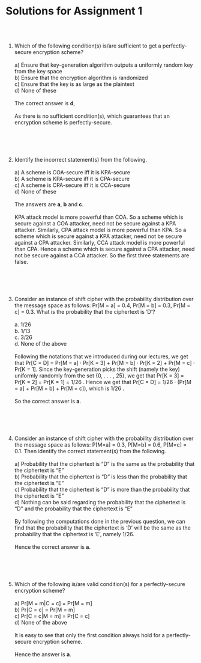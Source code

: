 # Solutions for Assignment 1

<br><br>

1. Which of the following condition(s) is/are sufficient to get a perfectly-secure encryption scheme?<br>
<br>a) Ensure that key-generation algorithm outputs a uniformly random key from the key space<br>
b) Ensure that the encryption algorithm is randomized<br>
c) Ensure that the key is as large as the plaintext<br>
d) None of these<br><br>
The correct answer is **d**,<br><br>
As there is no sufficient condition(s), which guarantees that an encryption scheme is perfectly-secure.<br><br><br><br><br>


2. Identify the incorrect statement(s) from the following.<br><br>
a) A scheme is COA-secure iff it is KPA-secure<br>
b) A scheme is KPA-secure iff it is CPA-secure<br>
c) A scheme is CPA-secure iff it is CCA-secure<br>
d) None of these<br><br>
The answers are **a**, **b** and **c**.<br><br> KPA attack model is more powerful than COA. So a scheme which is secure against a COA
attacker, need not be secure against a KPA attacker. Similarly, CPA attack model is more powerful than KPA. So a scheme
which is secure against a KPA attacker, need not be secure against a CPA attacker. Similarly, CCA attack model is more
powerful than CPA. Hence a scheme which is secure against a CPA attacker, need not be secure against a CCA attacker. So
the first three statements are false.<br><br><br><br><br>


3. Consider an instance of shift cipher with the probability distribution over the message space as follows: Pr[M = a] =
0.4, Pr[M = b] = 0.3, Pr[M = c] = 0.3. What is the probability that the ciphertext is ‘D’?<br><br>
a. 1/26<br>
b. 1/13<br>
c. 3/26<br>
d. None of the above<br><br>
Following the notations that we introduced during our lectures, we get that Pr[C = D] = Pr[M = a] · Pr[K = 3] +
Pr[M = b] · Pr[K = 2] + Pr[M = c] · Pr[K = 1]. Since the key-generation picks the shift (namely the key) uniformly
randomly from the set {0, . . . , 25}, we get that Pr[K = 3] = Pr[K = 2] = Pr[K = 1] = 1/26 . Hence we get that
Pr[C = D] = 1/26 · (Pr[M = a] + Pr[M = b] + Pr[M = c]), which is 1/26 .<br><br>
So the correct answer is **a**.<br><br><br><br><br>


4. Consider an instance of shift cipher with the probability distribution over the message space as follows: P[M=a] = 0.3,
P[M=b] = 0.6, P[M=c] = 0.1. Then identify the correct statement(s) from the following.<br><br>
a) Probability that the ciphertext is “D” is the same as the probability that the ciphertext is “E”<br>
b) Probability that the ciphertext is “D” is less than the probability that the ciphertext is “E”<br>
c) Probability that the ciphertext is “D” is more than the probability that the ciphertext is “E”<br>
d) Nothing can be said regarding the probability that the ciphertext is “D” and the probability that the ciphertext is “E”<br><br>
By following the computations done in the previous question, we can find that the probability that the ciphertext is ‘D’ will
be the same as the probability that the ciphertext is ‘E’, namely 1/26. <br><br>Hence the correct answer is **a**.<br><br><br><br><br>


5. Which of the following is/are valid condition(s) for a perfectly-secure encryption scheme?<br><br>
a) Pr[M = m|C = c] = Pr[M = m]<br>
b) Pr[C = c] = Pr[M = m]<br>
c) Pr[C = c|M = m] = Pr[C = c]<br>
d) None of the above<br><br>
It is easy to see that only the first condition always hold for a perfectly-secure encryption scheme.<br><br>Hence the answer is **a**.<br><br><br><br><br>